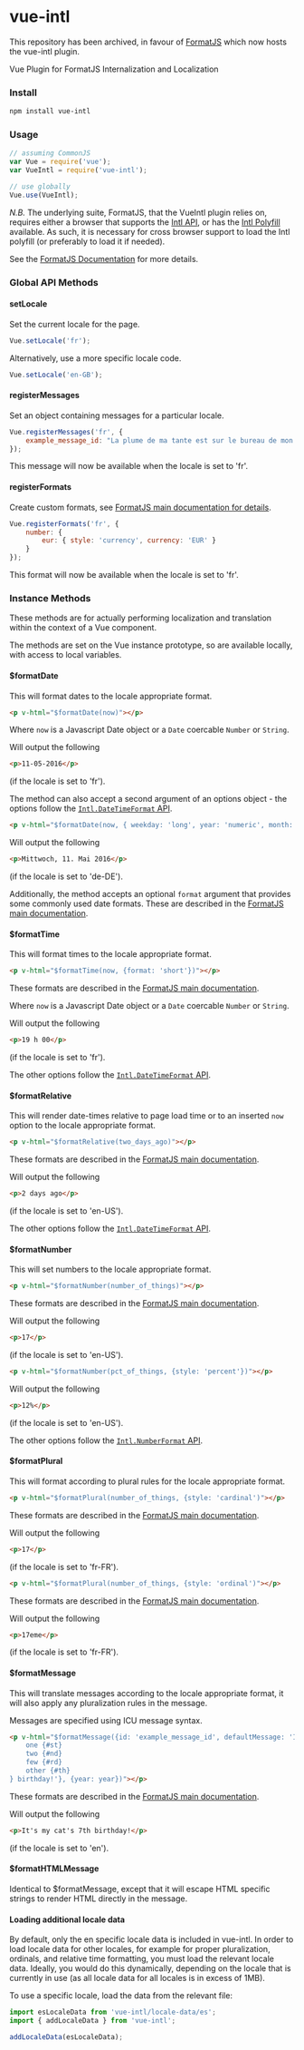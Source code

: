 # vue-intl
This repository has been archived, in favour of [FormatJS](https://github.com/formatjs/formatjs) which now hosts the vue-intl plugin.

Vue Plugin for FormatJS Internalization and Localization


### Install

``` bash
npm install vue-intl
```

### Usage

``` js
// assuming CommonJS
var Vue = require('vue');
var VueIntl = require('vue-intl');

// use globally
Vue.use(VueIntl);
```

*N.B.* The underlying suite, FormatJS, that the VueIntl plugin relies on, requires either a browser that supports the
[Intl API](https://developer.mozilla.org/en-US/docs/Web/JavaScript/Reference/Global_Objects/Intl), or has the [Intl Polyfill](https://github.com/andyearnshaw/Intl.js/)
available. As such, it is necessary for cross browser support to load the Intl polyfill (or preferably to load it if needed).

See the [FormatJS Documentation](http://formatjs.io/guides/runtime-environments/) for more details.

### Global API Methods

#### setLocale

Set the current locale for the page.

``` js
Vue.setLocale('fr');
```

Alternatively, use a more specific locale code.

``` js
Vue.setLocale('en-GB');
```

#### registerMessages

Set an object containing messages for a particular locale.

``` js
Vue.registerMessages('fr', {
    example_message_id: "La plume de ma tante est sur le bureau de mon oncle."
});
```

This message will now be available when the locale is set to 'fr'.

#### registerFormats

Create custom formats, see [FormatJS main documentation for details](http://formatjs.io/guides/message-syntax/#custom-formats).

``` js
Vue.registerFormats('fr', {
    number: {
        eur: { style: 'currency', currency: 'EUR' }
    }
});
```

This format will now be available when the locale is set to 'fr'.

### Instance Methods

These methods are for actually performing localization and translation within the context of a Vue component.

The methods are set on the Vue instance prototype, so are available locally, with access to local variables.

#### $formatDate

This will format dates to the locale appropriate format.


```html
<p v-html="$formatDate(now)"></p>
```

Where `now` is a Javascript Date object or a `Date` coercable `Number` or `String`.

Will output the following

```html
<p>11-05-2016</p>
```

(if the locale is set to 'fr').

The method can also accept a second argument of an options object - the options follow the [`Intl.DateTimeFormat` API](https://developer.mozilla.org/en-US/docs/Web/JavaScript/Reference/Global_Objects/DateTimeFormat).

```html
<p v-html="$formatDate(now, { weekday: 'long', year: 'numeric', month: 'long', day: 'numeric' })"></p>
```

Will output the following

```html
<p>Mittwoch, 11. Mai 2016</p>
```

(if the locale is set to 'de-DE').

Additionally, the method accepts an optional `format` argument that provides some commonly used date formats.
These are described in the [FormatJS main documentation](http://formatjs.io/guides/message-syntax/#date-type).

#### $formatTime

This will format times to the locale appropriate format.


```html
<p v-html="$formatTime(now, {format: 'short'})"></p>
```

These formats are described in the [FormatJS main documentation](http://formatjs.io/guides/message-syntax/#time-type).

Where `now` is a Javascript Date object or a `Date` coercable `Number` or `String`.

Will output the following

```html
<p>19 h 00</p>
```

(if the locale is set to 'fr').

The other options follow the [`Intl.DateTimeFormat` API](https://developer.mozilla.org/en-US/docs/Web/JavaScript/Reference/Global_Objects/DateTimeFormat).

#### $formatRelative

This will render date-times relative to page load time or to an inserted `now` option to the locale appropriate format.


```html
<p v-html="$formatRelative(two_days_ago)"></p>
```

These formats are described in the [FormatJS main documentation](http://formatjs.io/guides/message-syntax/#time-type).

Will output the following

```html
<p>2 days ago</p>
```

(if the locale is set to 'en-US').

The other options follow the [`Intl.DateTimeFormat` API](https://developer.mozilla.org/en-US/docs/Web/JavaScript/Reference/Global_Objects/DateTimeFormat).

#### $formatNumber

This will set numbers to the locale appropriate format.


```html
<p v-html="$formatNumber(number_of_things)"></p>
```

These formats are described in the [FormatJS main documentation](http://formatjs.io/guides/message-syntax/#number-type).

Will output the following

```html
<p>17</p>
```

(if the locale is set to 'en-US').

```html
<p v-html="$formatNumber(pct_of_things, {style: 'percent'})"></p>
```

Will output the following

```html
<p>12%</p>
```

(if the locale is set to 'en-US').

The other options follow the [`Intl.NumberFormat` API](https://developer.mozilla.org/en-US/docs/Web/JavaScript/Reference/Global_Objects/NumberFormat).

#### $formatPlural

This will format according to plural rules for the locale appropriate format.


```html
<p v-html="$formatPlural(number_of_things, {style: 'cardinal')"></p>
```

These formats are described in the [FormatJS main documentation](http://formatjs.io/guides/message-syntax/#plural-format).

Will output the following

```html
<p>17</p>
```

(if the locale is set to 'fr-FR').

```html
<p v-html="$formatPlural(number_of_things, {style: 'ordinal')"></p>
```

These formats are described in the [FormatJS main documentation](http://formatjs.io/guides/message-syntax/#ordinal-format).

Will output the following

```html
<p>17eme</p>
```

(if the locale is set to 'fr-FR').


#### $formatMessage

This will translate messages according to the locale appropriate format, it will also apply any pluralization rules
in the message.

Messages are specified using ICU message syntax.


```html
<p v-html="$formatMessage({id: 'example_message_id', defaultMessage: 'It\'s my cat\'s {year, selectordinal,
    one {#st}
    two {#nd}
    few {#rd}
    other {#th}
} birthday!'}, {year: year})"></p>
```

These formats are described in the [FormatJS main documentation](http://formatjs.io/guides/message-syntax/).

Will output the following

```html
<p>It's my cat's 7th birthday!</p>
```

(if the locale is set to 'en').

#### $formatHTMLMessage


Identical to $formatMessage, except that it will escape HTML specific strings to render HTML directly in the message.



#### Loading additional locale data

By default, only the en specific locale data is included in vue-intl. In order to load locale data for other locales, for example for proper pluralization, ordinals, and relative time formatting, you must load the relevant locale data. Ideally, you would do this dynamically, depending on the locale that is currently in use (as all locale data for all locales is in excess of 1MB).

To use a specific locale, load the data from the relevant file:
```js
import esLocaleData from 'vue-intl/locale-data/es';
import { addLocaleData } from 'vue-intl';

addLocaleData(esLocaleData);
```

